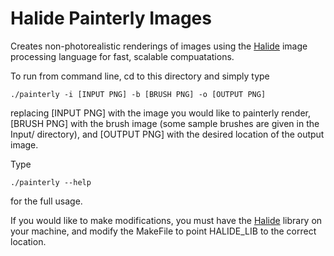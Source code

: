 # Halide Painterly Images

Creates non-photorealistic renderings of images using the [Halide](halide-lang.org) image processing language for fast, scalable compuatations. 

To run from command line, cd to this directory and simply type

```
./painterly -i [INPUT PNG] -b [BRUSH PNG] -o [OUTPUT PNG]
```

replacing [INPUT PNG] with the image you would like to painterly render, [BRUSH PNG] with the brush image (some sample brushes are given in the Input/ directory), and [OUTPUT PNG] with the desired location of the output image.

Type 

```
./painterly --help
```

for the full usage.

If you would like to make modifications, you must have the [Halide](halide-lang.org) library on your machine, and modify the MakeFile to point HALIDE_LIB to the correct location.

